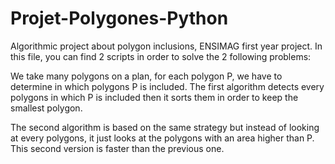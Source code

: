 # Projet-Polygones-Python
Algorithmic project about polygon inclusions, ENSIMAG first year project.
In this file, you can find 2 scripts in order to solve the 2 following problems: 

We take many polygons on a plan, for each polygon P, we have to determine in which polygons P is included. The first algorithm detects every polygons in which P is included then it sorts them in order to keep the smallest polygon.

The second algorithm is based on the same strategy but instead of looking at every polygons, it just looks at the polygons with an area higher than P. This second version is faster than the previous one.
